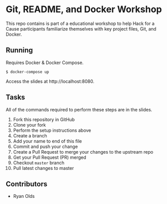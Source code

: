 # Git, README, and Docker Workshop

This repo contains is part of a educational workshop to help Hack for a Cause participants familiarize themselves with key project files, Git, and Docker.

## Running

Requires Docker & Docker Compose.

    $ docker-compose up

Access the slides at http://localhost:8080.

## Tasks

All of the commands required to perform these steps are in the slides.

1. Fork this repository in GitHub
2. Clone your fork
3. Perform the setup instructions above
4. Create a branch
5. Add your name to end of this file
6. Commit and push your change
7. Create a Pull Request to merge your changes to the upstream repo
8. Get your Pull Request (PR) merged
9. Checkout `master` branch
10. Pull latest changes to master

## Contributors

* Ryan Olds
